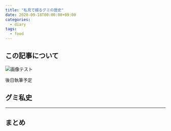 ```yaml
---
title: "私見で綴るグミの歴史"
date: 2020-09-18T00:00:00+09:00
categories:
  - diary
tags:
  - food
---
```


## この記事について

![画像テスト](/img/image-2020-10-05-1.jpg)

後日執筆予定



## グミ私史



---


## まとめ




